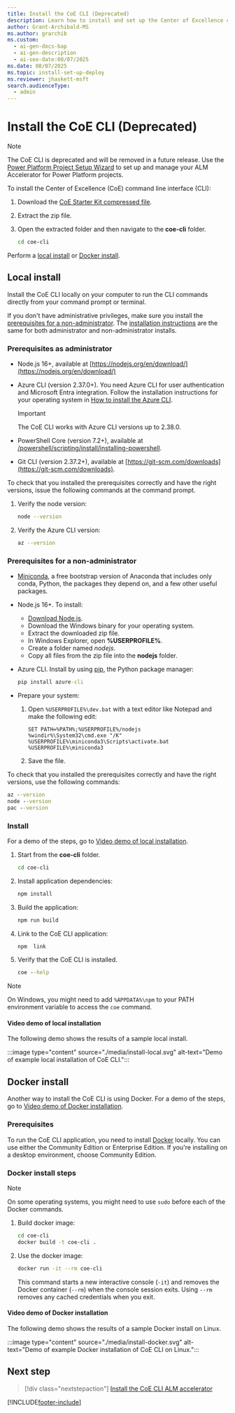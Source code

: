 ```yaml
---
title: Install the CoE CLI (Deprecated)
description: Learn how to install and set up the Center of Excellence command line interface using local or Docker methods.
author: Grant-Archibald-MS
ms.author: grarchib
ms.custom:
  - ai-gen-docs-bap
  - ai-gen-description
  - ai-seo-date:08/07/2025
ms.date: 08/07/2025
ms.topic: install-set-up-deploy
ms.reviewer: jhaskett-msft
search.audienceType:
  - admin
---
```


# Install the CoE CLI (Deprecated)

> [!NOTE]
> The CoE CLI is deprecated and will be removed in a future release. Use the [Power Platform Project Setup Wizard](../../alm-accelerator/setup-admin-tasks.md) to set up and manage your ALM Accelerator for Power Platform projects.

To install the Center of Excellence (CoE) command line interface (CLI):

1. Download the [CoE Starter Kit compressed file](https://aka.ms/CoEStarterKitCurrentMonthRelease).

1. Extract the zip file.

1. Open the extracted folder and then navigate to the **coe-cli** folder.

   ```bash
   cd coe-cli
   ```

Perform a [local install](#local-install) or [Docker install](#docker-install).

## Local install

Install the CoE CLI locally on your computer to run the CLI commands directly from your command prompt or terminal. 

If you don't have administrative privileges, make sure you install the [prerequisites for a non-administrator](#prerequisites-for-a-non-administrator). The [installation instructions](#install) are the same for both administrator and non-administrator installs.

### Prerequisites as administrator

- Node.js 16+, available at [https://nodejs.org/en/download/](https://nodejs.org/en/download/)

- Azure CLI (version 2.37.0+). You need Azure CLI for user authentication and Microsoft Entra integration. Follow the installation instructions for your operating system in [How to install the Azure CLI](/cli/azure/install-azure-cli).

    > [!Important]
    > The CoE CLI works with Azure CLI versions up to 2.38.0.

- PowerShell Core (version 7.2+), available at [/powershell/scripting/install/installing-powershell](/powershell/scripting/install/installing-powershell).

- Git CLI (version 2.37.2+), available at [https://git-scm.com/downloads](https://git-scm.com/downloads).
 
To check that you installed the prerequisites correctly and have the right versions, issue the following commands at the command prompt.

1. Verify the node version:

   ```bash
   node --version
   ```

1. Verify the Azure CLI version:

   ```bash
   az --version
   ```

### Prerequisites for a non-administrator

- [Miniconda](https://www.anaconda.com/docs/getting-started/miniconda/), a free bootstrap version of Anaconda that includes only conda, Python, the packages they depend on, and a few other useful packages. 

- Node.js 16+. To install:

    - [Download Node.js](https://nodejs.org/en/download/).
    - Download the Windows binary for your operating system.
    - Extract the downloaded zip file.
    - In Windows Explorer, open **%USERPROFILE%**.
    - Create a folder named *nodejs*.
    - Copy all files from the zip file into the **nodejs** folder.

- Azure CLI. Install by using [pip](https://pypi.org/project/pip/), the Python package manager:

    ```cmd
   pip install azure-cli
   ```

- Prepare your system:

    1. Open `%USERPROFILE%\dev.bat` with a text editor like Notepad and make the following edit:

        ```text
        SET PATH=%PATH%;%USERPROFILE%/nodejs
        %windir%\System32\cmd.exe "/K" %USERPROFILE%\miniconda3\Scripts\activate.bat %USERPROFILE%\miniconda3
        ```

    1. Save the file.

To check that you installed the prerequisites correctly and have the right versions, use the following commands:

```cmd
az --version
node --version
pac --version
```

### Install

For a demo of the steps, go to [Video demo of local installation](#video-demo-of-local-installation).

1. Start from the **coe-cli** folder.

   ```bash
   cd coe-cli
   ```

1. Install application dependencies:

   ```bash
   npm install
   ```

1. Build the application:

   ```bash
   npm run build
   ```

1. Link to the CoE CLI application:

   ```bash
   npm  link
   ```

1. Verify that the CoE CLI is installed.

    ```cmd
    coe --help    
   ```

> [!NOTE]
> On Windows, you might need to add `%APPDATA%\npm` to your PATH environment variable to access the `coe` command.

#### Video demo of local installation

The following demo shows the results of a sample local install.

:::image type="content" source="./media/install-local.svg" alt-text="Demo of example local installation of CoE CLI.":::

## Docker install

Another way to install the CoE CLI is using Docker. For a demo of the steps, go to [Video demo of Docker installation](#video-demo-of-docker-installation).

### Prerequisites

To run the CoE CLI application, you need to install [Docker](https://docs.docker.com/get-docker/) locally. You can use either the Community Edition or Enterprise Edition. If you're installing on a desktop environment, choose Community Edition.

### Docker install steps

> [!NOTE]
> On some operating systems, you might need to use `sudo` before each of the Docker commands.

1. Build docker image:

   ```bash
   cd coe-cli
   docker build -t coe-cli . 
   ```

1. Use the docker image:

   ```bash
   docker run -it --rm coe-cli
   ```

    This command starts a new interactive console (`-it`) and removes the Docker container (`--rm`) when the console session exits. Using `--rm` removes any cached credentials when you exit.

#### Video demo of Docker installation

The following demo shows the results of a sample Docker install on Linux. 

:::image type="content" source="./media/install-docker.svg" alt-text="Demo of example Docker installation of CoE CLI on Linux.":::

## Next step

> [!div class="nextstepaction"]
> [Install the CoE CLI ALM accelerator](./alm/overview.md)

[!INCLUDE[footer-include](../../../includes/footer-banner.md)]
